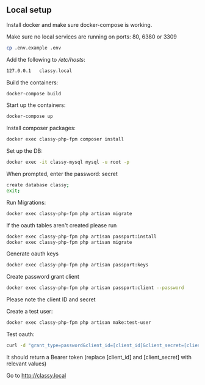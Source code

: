 ## Local setup

Install docker and make sure docker-compose is working.

Make sure no local services are running on ports: 80, 6380 or 3309

```bash
cp .env.example .env
```

Add the following to */etc/hosts*:

```bash
127.0.0.1   classy.local
```

Build the containers:

```bash
docker-compose build
```

Start up the containers:

```bash
docker-compose up
```

Install composer packages:

```bash
docker exec classy-php-fpm composer install
```

Set up the DB:

```bash
docker exec -it classy-mysql mysql -u root -p
```

When prompted, enter the password: secret

```bash
create database classy;
exit;
```

Run Migrations:

```bash
docker exec classy-php-fpm php artisan migrate
```

If the oauth tables aren't created please run

```bash
docker exec classy-php-fpm php artisan passport:install
docker exec classy-php-fpm php artisan migrate
```

Generate oauth keys

```bash
docker exec classy-php-fpm php artisan passport:keys
```

Create password grant client

```bash
docker exec classy-php-fpm php artisan passport:client --password
```

Please note the client ID and secret

Create a test user:

```bash
docker exec classy-php-fpm php artisan make:test-user
```

Test oauth:

```bash
curl -d "grant_type=password&client_id=[client_id]&client_secret=[client_secret]&username=test@test.com&password=secret&scope=*" -X POST http://classy.local/oauth/token
```

It should return a Bearer token (replace [client_id] and [client_secret] with relevant values)

Go to http://classy.local
